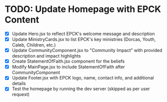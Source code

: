 # TODO: Update Homepage with EPCK Content

- [x] Update Hero.jsx to reflect EPCK's welcome message and description
- [x] Update MinistryCards.jsx to list EPCK's key ministries (Dorcas, Youth, Caleb, Children, etc.)
- [x] Update CommunityComponent.jsx to "Community Impact" with provided description and impact highlights
- [x] Create StatementOfFaith.jsx component for the beliefs
- [x] Modify MainPage.jsx to include StatementOfFaith after CommunityComponent
- [x] Update Footer.jsx with EPCK logo, name, contact info, and additional details
- [x] Test the homepage by running the dev server (skipped as per user request)
